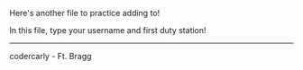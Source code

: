 Here's another file to practice adding to!

In this file, type your username and first duty station!

---

codercarly - Ft. Bragg
